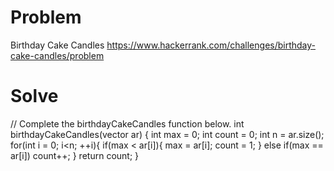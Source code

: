 # Problem
Birthday Cake Candles
https://www.hackerrank.com/challenges/birthday-cake-candles/problem

# Solve
// Complete the birthdayCakeCandles function below.
int birthdayCakeCandles(vector<int> ar) {
    int max = 0;
    int count = 0;
    int n = ar.size();
    for(int i = 0; i<n; ++i){
        if(max < ar[i]){
            max = ar[i];
            count = 1;
        }
        else if(max == ar[i])      count++;
    }
    return count;
}
